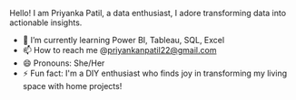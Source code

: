 Hello! I am Priyanka Patil, a data enthusiast, I adore transforming data into actionable insights.
- 🌱 I’m currently learning Power BI, Tableau, SQL, Excel
- 📫 How to reach me @priyankanpatil22@gmail.com 
- 😄 Pronouns: She/Her
- ⚡ Fun fact: I'm a DIY enthusiast who finds joy in transforming my living space with home projects!
  
<!---
Priyankan22Patil/Priyankan22Patil is a ✨ special ✨ repository because its `README.md` (this file) appears on your GitHub profile.
You can click the Preview link to take a look at your changes.
--->
